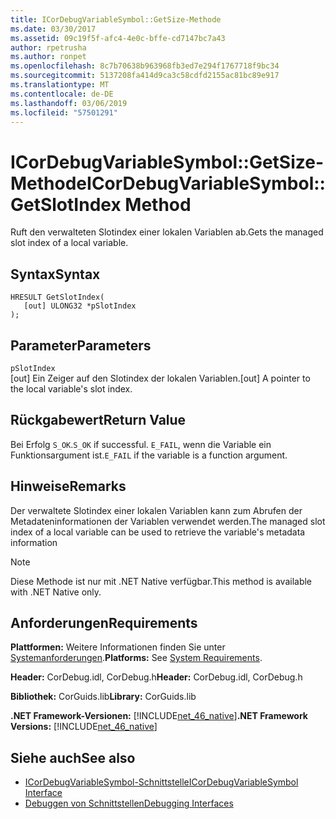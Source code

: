 ```yaml
---
title: ICorDebugVariableSymbol::GetSize-Methode
ms.date: 03/30/2017
ms.assetid: 09c19f5f-afc4-4e0c-bffe-cd7147bc7a43
author: rpetrusha
ms.author: ronpet
ms.openlocfilehash: 8c7b70638b963968fb3ed7e294f1767718f9bc34
ms.sourcegitcommit: 5137208fa414d9ca3c58cdfd2155ac81bc89e917
ms.translationtype: MT
ms.contentlocale: de-DE
ms.lasthandoff: 03/06/2019
ms.locfileid: "57501291"
---
```

# <a name="icordebugvariablesymbolgetslotindex-method"></a><span data-ttu-id="c43f5-102">ICorDebugVariableSymbol::GetSize-Methode</span><span class="sxs-lookup"><span data-stu-id="c43f5-102">ICorDebugVariableSymbol::GetSlotIndex Method</span></span>
<span data-ttu-id="c43f5-103">Ruft den verwalteten Slotindex einer lokalen Variablen ab.</span><span class="sxs-lookup"><span data-stu-id="c43f5-103">Gets the managed slot index of a local variable.</span></span>  
  
## <a name="syntax"></a><span data-ttu-id="c43f5-104">Syntax</span><span class="sxs-lookup"><span data-stu-id="c43f5-104">Syntax</span></span>  
  
```  
HRESULT GetSlotIndex(  
   [out] ULONG32 *pSlotIndex  
);  
```  
  
## <a name="parameters"></a><span data-ttu-id="c43f5-105">Parameter</span><span class="sxs-lookup"><span data-stu-id="c43f5-105">Parameters</span></span>  
 `pSlotIndex`  
 <span data-ttu-id="c43f5-106">[out] Ein Zeiger auf den Slotindex der lokalen Variablen.</span><span class="sxs-lookup"><span data-stu-id="c43f5-106">[out] A pointer to the local variable's slot index.</span></span>  
  
## <a name="return-value"></a><span data-ttu-id="c43f5-107">Rückgabewert</span><span class="sxs-lookup"><span data-stu-id="c43f5-107">Return Value</span></span>  
 <span data-ttu-id="c43f5-108">Bei Erfolg `S_OK`.</span><span class="sxs-lookup"><span data-stu-id="c43f5-108">`S_OK` if successful.</span></span> <span data-ttu-id="c43f5-109">`E_FAIL`, wenn die Variable ein Funktionsargument ist.</span><span class="sxs-lookup"><span data-stu-id="c43f5-109">`E_FAIL` if the variable is a function argument.</span></span>  
  
## <a name="remarks"></a><span data-ttu-id="c43f5-110">Hinweise</span><span class="sxs-lookup"><span data-stu-id="c43f5-110">Remarks</span></span>  
 <span data-ttu-id="c43f5-111">Der verwaltete Slotindex einer lokalen Variablen kann zum Abrufen der Metadateninformationen der Variablen verwendet werden.</span><span class="sxs-lookup"><span data-stu-id="c43f5-111">The managed slot index of a local variable can be used to retrieve the variable's metadata information</span></span>  
  
> [!NOTE]
>  <span data-ttu-id="c43f5-112">Diese Methode ist nur mit .NET Native verfügbar.</span><span class="sxs-lookup"><span data-stu-id="c43f5-112">This method is available with .NET Native only.</span></span>  
  
## <a name="requirements"></a><span data-ttu-id="c43f5-113">Anforderungen</span><span class="sxs-lookup"><span data-stu-id="c43f5-113">Requirements</span></span>  
 <span data-ttu-id="c43f5-114">**Plattformen:** Weitere Informationen finden Sie unter [Systemanforderungen](../../../../docs/framework/get-started/system-requirements.md).</span><span class="sxs-lookup"><span data-stu-id="c43f5-114">**Platforms:** See [System Requirements](../../../../docs/framework/get-started/system-requirements.md).</span></span>  
  
 <span data-ttu-id="c43f5-115">**Header:** CorDebug.idl, CorDebug.h</span><span class="sxs-lookup"><span data-stu-id="c43f5-115">**Header:** CorDebug.idl, CorDebug.h</span></span>  
  
 <span data-ttu-id="c43f5-116">**Bibliothek:** CorGuids.lib</span><span class="sxs-lookup"><span data-stu-id="c43f5-116">**Library:** CorGuids.lib</span></span>  
  
 <span data-ttu-id="c43f5-117">**.NET Framework-Versionen:** [!INCLUDE[net_46_native](../../../../includes/net-46-native-md.md)]</span><span class="sxs-lookup"><span data-stu-id="c43f5-117">**.NET Framework Versions:** [!INCLUDE[net_46_native](../../../../includes/net-46-native-md.md)]</span></span>  
  
## <a name="see-also"></a><span data-ttu-id="c43f5-118">Siehe auch</span><span class="sxs-lookup"><span data-stu-id="c43f5-118">See also</span></span>
- [<span data-ttu-id="c43f5-119">ICorDebugVariableSymbol-Schnittstelle</span><span class="sxs-lookup"><span data-stu-id="c43f5-119">ICorDebugVariableSymbol Interface</span></span>](../../../../docs/framework/unmanaged-api/debugging/icordebugvariablesymbol-interface.md)
- [<span data-ttu-id="c43f5-120">Debuggen von Schnittstellen</span><span class="sxs-lookup"><span data-stu-id="c43f5-120">Debugging Interfaces</span></span>](../../../../docs/framework/unmanaged-api/debugging/debugging-interfaces.md)
